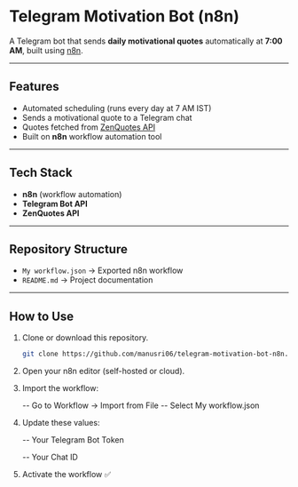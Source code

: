 #  Telegram Motivation Bot (n8n)

A Telegram bot that sends **daily motivational quotes** automatically at **7:00 AM**, built using [n8n](https://n8n.io).

---

##  Features
-  Automated scheduling (runs every day at 7 AM IST)
-  Sends a motivational quote to a Telegram chat
-  Quotes fetched from [ZenQuotes API](https://zenquotes.io)
-  Built on **n8n** workflow automation tool

---

##  Tech Stack
- **n8n** (workflow automation)
- **Telegram Bot API**
- **ZenQuotes API**

---

##  Repository Structure
- `My workflow.json` → Exported n8n workflow  
- `README.md` → Project documentation  

---

##  How to Use
1. Clone or download this repository.
   ```bash
   git clone https://github.com/manusri06/telegram-motivation-bot-n8n.git

2. Open your n8n editor (self-hosted or cloud).

3. Import the workflow:

    -- Go to Workflow → Import from File
    -- Select My workflow.json

4. Update these values:

    -- Your Telegram Bot Token

    -- Your Chat ID

5. Activate the workflow ✅
